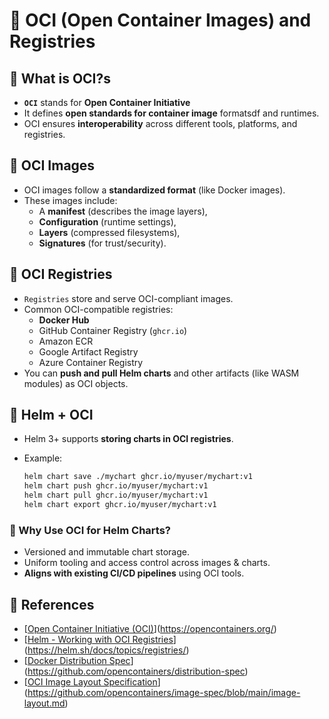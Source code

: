 # 💚 OCI (Open Container Images) and Registries

## 💛 What is OCI?s

- **`OCI`** stands for **Open Container Initiative**
- It defines **open standards for container image** formatsdf and runtimes.
- OCI ensures **interoperability** across different tools, platforms, and registries.

## 💛 OCI Images

- OCI images follow a **standardized format** (like Docker images).
- These images include:
    - A **manifest** (describes the image layers),
    - **Configuration** (runtime settings),
    - **Layers** (compressed filesystems),
    - **Signatures** (for trust/security).

## 💛 OCI Registries

- `Registries` store and serve OCI-compliant images.
- Common OCI-compatible registries:
    - **Docker Hub**
    - GitHub Container Registry (`ghcr.io`)
    - Amazon ECR
    - Google Artifact Registry
    - Azure Container Registry
- You can **push and pull Helm charts** and other artifacts (like WASM modules) as OCI objects.

## 💛 Helm + OCI

- Helm 3+ supports **storing charts in OCI registries**.
- Example:
    
    ```bash
    helm chart save ./mychart ghcr.io/myuser/mychart:v1
    helm chart push ghcr.io/myuser/mychart:v1
    helm chart pull ghcr.io/myuser/mychart:v1
    helm chart export ghcr.io/myuser/mychart:v1
    ```
    

### 🤍 Why Use OCI for Helm Charts?

- Versioned and immutable chart storage.
- Uniform tooling and access control across images & charts.
- **Aligns with existing CI/CD pipelines** using OCI tools.

## 💛 References

- [[Open Container Initiative (OCI)](https://opencontainers.org/)](https://opencontainers.org/)
- [[Helm - Working with OCI Registries](https://helm.sh/docs/topics/registries/)](https://helm.sh/docs/topics/registries/)
- [[Docker Distribution Spec](https://github.com/opencontainers/distribution-spec)](https://github.com/opencontainers/distribution-spec)
- [[OCI Image Layout Specification](https://github.com/opencontainers/image-spec/blob/main/image-layout.md)](https://github.com/opencontainers/image-spec/blob/main/image-layout.md)
